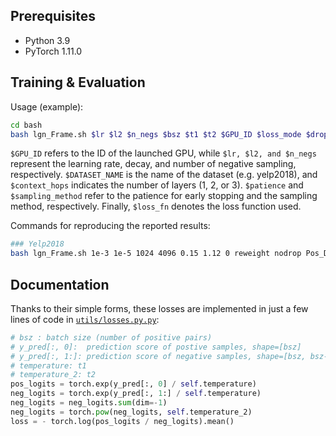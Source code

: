 ## Prerequisites
- Python 3.9
- PyTorch 1.11.0

## Training & Evaluation
Usage (example):
```bash
cd bash
bash lgn_Frame.sh $lr $l2 $n_negs $bsz $t1 $t2 $GPU_ID $loss_mode $drop $loss_fn $DATASET_NAME $context_hops $patience $sampling_method
```

```$GPU_ID``` refers to the ID of the launched GPU, while ```$lr, $l2, and $n_negs``` represent the learning rate, decay, and number of negative sampling, respectively. ```$DATASET_NAME``` is the name of the dataset (e.g. yelp2018), and ```$context_hops``` indicates the number of layers (1, 2, or 3). ```$patience``` and ```$sampling_method``` refer to the patience for early stopping and the sampling method, respectively. Finally, ```$loss_fn``` denotes the loss function used.

Commands for reproducing the reported results:

```bash
### Yelp2018
bash lgn_Frame.sh 1e-3 1e-5 1024 4096 0.15 1.12 0 reweight nodrop Pos_DROLoss yelp2018 3 50 no_cosine no_sample
```

## Documentation
Thanks to their simple forms, these losses are implemented in just a few lines of code in [`utils/losses.py.py`](utils/losses.py.py#L429-L432):
```py
# bsz : batch size (number of positive pairs)
# y_pred[:, 0]:  prediction score of postive samples, shape=[bsz]
# y_pred[:, 1:]: prediction score of negative samples, shape=[bsz, bsz-1]
# temperature: t1
# temperature_2: t2
pos_logits = torch.exp(y_pred[:, 0] / self.temperature)
neg_logits = torch.exp(y_pred[:, 1:] / self.temperature)
neg_logits = neg_logits.sum(dim=-1)
neg_logits = torch.pow(neg_logits, self.temperature_2)
loss = - torch.log(pos_logits / neg_logits).mean()
```
